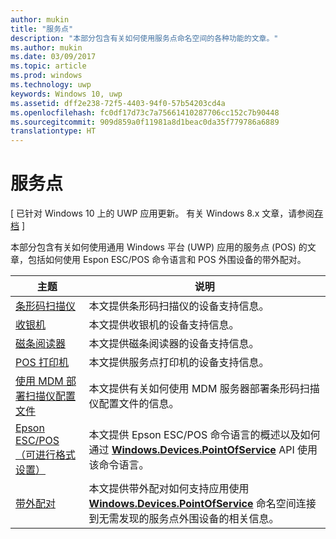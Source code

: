 ```yaml
---
author: mukin
title: "服务点"
description: "本部分包含有关如何使用服务点命名空间的各种功能的文章。"
ms.author: mukin
ms.date: 03/09/2017
ms.topic: article
ms.prod: windows
ms.technology: uwp
keywords: Windows 10, uwp
ms.assetid: dff2e238-72f5-4403-94f0-57b54203cd4a
ms.openlocfilehash: fc0df17d73c7a75661410287706cc152c7b90448
ms.sourcegitcommit: 909d859a0f11981a8d1beac0da35f779786a6889
translationtype: HT
---
```

# <a name="point-of-service"></a>服务点

\[ 已针对 Windows 10 上的 UWP 应用更新。 有关 Windows 8.x 文章，请参阅[存档](http://go.microsoft.com/fwlink/p/?linkid=619132) \]

本部分包含有关如何使用通用 Windows 平台 (UWP) 应用的服务点 (POS) 的文章，包括如何使用 Espon ESC/POS 命令语言和 POS 外围设备的带外配对。

|主题|说明|
|--------|------------------|
| [条形码扫描仪](barcode-scanner.md) | 本文提供条形码扫描仪的设备支持信息。 |
| [收银机](cash-drawer.md) | 本文提供收银机的设备支持信息。 |
| [磁条阅读器](magnetic-stripe-reader.md) |本文提供磁条阅读器的设备支持信息。 |
| [POS 打印机](pos-printer.md) | 本文提供服务点打印机的设备支持信息。 |
| [使用 MDM 部署扫描仪配置文件](deploy-scanner-profiles-with-mdm.md) | 本文提供有关如何使用 MDM 服务器部署条形码扫描仪配置文件的信息。 |
| [Epson ESC/POS（可进行格式设置）](epson-esc-pos-with-formatting.md)   | 本文提供 Epson ESC/POS 命令语言的概述以及如何通过 [**Windows.Devices.PointOfService**](https://msdn.microsoft.com/library/windows/apps/windows.devices.pointofservice.aspx) API 使用该命令语言。 |
| [带外配对](out-of-band-pairing.md) | 本文提供带外配对如何支持应用使用 [**Windows.Devices.PointOfService**](https://msdn.microsoft.com/library/windows/apps/windows.devices.pointofservice.aspx) 命名空间连接到无需发现的服务点外围设备的相关信息。 |